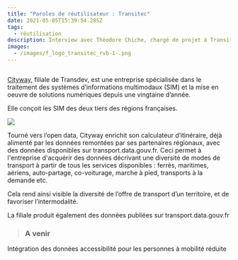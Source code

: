 ```yaml
---
title: "Paroles de réutilisateur : Transitec"
date: 2021-05-05T15:39:54.285Z
tags:
  - réutilisation
description: Interview avec Théodore Chiche, chargé de projet à Transitec.
images:
  - /images/f_logo_transitec_rvb-1-.png
---
```

![]()

<!--StartFragment-->

[Cityway](https://www.cityway.fr/), filiale de Transdev, est une entreprise spécialisée dans le traitement des systèmes d’informations multimodaux (SIM) et la mise en oeuvre de solutions numériques depuis une vingtaine d’année.

Elle conçoit les SIM des deux tiers des régions françaises.

<!--EndFragment-->

<!--StartFragment-->

![](/images/unnamed-3-.png)

Tourné vers l’open data, Cityway enrichit son calculateur d’itinéraire, déjà alimenté par les données remontées par ses partenaires régionaux, avec des données disponibles sur transport.data.gouv.fr. Ceci permet à l'entreprise d'acquérir des données décrivant une diversité de modes de transport à partir de tous les services disponibles : ferrés, maritimes, aériens, auto-partage, co-voiturage, marche à pied, transports à la demande etc.

Cela rend ainsi  visible la diversité de l’offre de transport d’un territoire, et de favoriser l’intermodalité.

La filiale produit également des données publiées sur transport.data.gouv.fr

<!--EndFragment-->

> ### **A venir**

<!--StartFragment-->

Intégration des données accessibilité pour les personnes à mobilité réduite 

<!--EndFragment-->